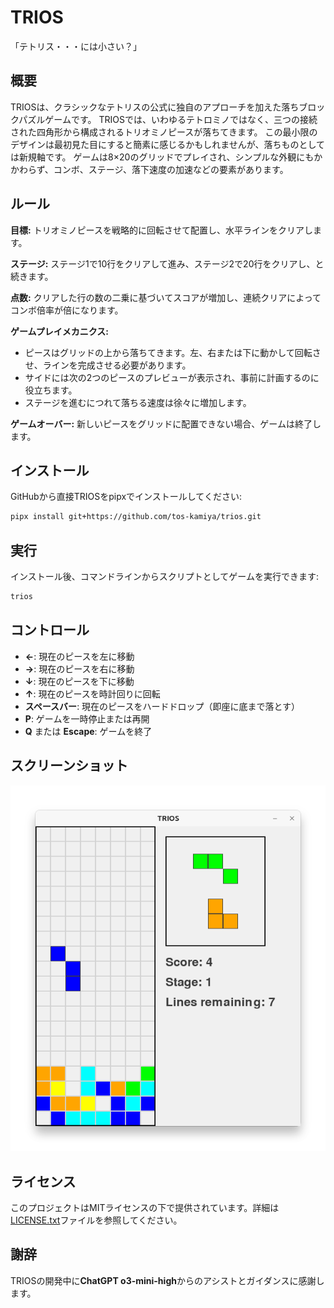 # TRIOS

「テトリス・・・には小さい？」

## 概要

TRIOSは、クラシックなテトリスの公式に独自のアプローチを加えた落ちブロックパズルゲームです。 TRIOSでは、いわゆるテトロミノではなく、三つの接続された四角形から構成されるトリオミノピースが落ちてきます。 この最小限のデザインは最初見た目にすると簡素に感じるかもしれませんが、落ちものとしては新規軸です。 ゲームは8×20のグリッドでプレイされ、シンプルな外観にもかかわらず、コンボ、ステージ、落下速度の加速などの要素があります。

## ルール

**目標:** トリオミノピースを戦略的に回転させて配置し、水平ラインをクリアします。

**ステージ:** ステージ1で10行をクリアして進み、ステージ2で20行をクリアし、と続きます。

**点数:** クリアした行の数の二乗に基づいてスコアが増加し、連続クリアによってコンボ倍率が倍になります。

**ゲームプレイメカニクス:**

  - ピースはグリッドの上から落ちてきます。左、右または下に動かして回転させ、ラインを完成させる必要があります。
  - サイドには次の2つのピースのプレビューが表示され、事前に計画するのに役立ちます。
  - ステージを進むにつれて落ちる速度は徐々に増加します。

**ゲームオーバー:** 新しいピースをグリッドに配置できない場合、ゲームは終了します。

## インストール

GitHubから直接TRIOSをpipxでインストールしてください:

```bash
pipx install git+https://github.com/tos-kamiya/trios.git
```

## 実行

インストール後、コマンドラインからスクリプトとしてゲームを実行できます:

```bash
trios
```

## コントロール

- **←**: 現在のピースを左に移動
- **→**: 現在のピースを右に移動
- **↓**: 現在のピースを下に移動
- **↑**: 現在のピースを時計回りに回転
- **スペースバー**: 現在のピースをハードドロップ（即座に底まで落とす）
- **P**: ゲームを一時停止または再開
- **Q** または **Escape**: ゲームを終了

## スクリーンショット

![](screenshot1.png)

## ライセンス

このプロジェクトはMITライセンスの下で提供されています。詳細は[LICENSE.txt](LICENSE.txt)ファイルを参照してください。

## 謝辞

TRIOSの開発中に**ChatGPT o3-mini-high**からのアシストとガイダンスに感謝します。
